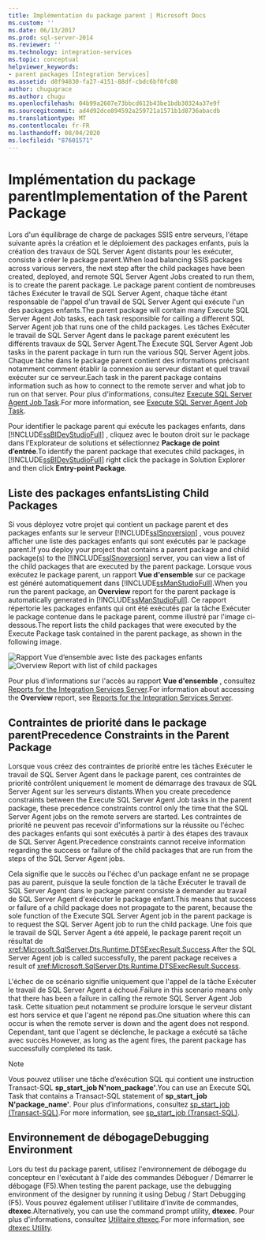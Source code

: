 ```yaml
---
title: Implémentation du package parent | Microsoft Docs
ms.custom: ''
ms.date: 06/13/2017
ms.prod: sql-server-2014
ms.reviewer: ''
ms.technology: integration-services
ms.topic: conceptual
helpviewer_keywords:
- parent packages [Integration Services]
ms.assetid: d8f94830-fa27-4151-88df-cbdc6bf0fc80
author: chugugrace
ms.author: chugu
ms.openlocfilehash: 04b99a2607e73bbcd612b43be1bdb30324a37e9f
ms.sourcegitcommit: ad4d92dce894592a259721a1571b1d8736abacdb
ms.translationtype: MT
ms.contentlocale: fr-FR
ms.lasthandoff: 08/04/2020
ms.locfileid: "87601571"
---
```

# <a name="implementation-of-the-parent-package"></a><span data-ttu-id="759c8-102">Implémentation du package parent</span><span class="sxs-lookup"><span data-stu-id="759c8-102">Implementation of the Parent Package</span></span>
  <span data-ttu-id="759c8-103">Lors d'un équilibrage de charge de packages SSIS entre serveurs, l'étape suivante après la création et le déploiement des packages enfants, puis la création des travaux de SQL Server Agent distants pour les exécuter, consiste à créer le package parent.</span><span class="sxs-lookup"><span data-stu-id="759c8-103">When load balancing SSIS packages across various servers, the next step after the child packages have been created, deployed, and remote SQL Server Agent Jobs created to run them, is to create the parent package.</span></span> <span data-ttu-id="759c8-104">Le package parent contient de nombreuses tâches Exécuter le travail de SQL Server Agent, chaque tâche étant responsable de l'appel d'un travail de SQL Server Agent qui exécute l'un des packages enfants.</span><span class="sxs-lookup"><span data-stu-id="759c8-104">The parent package will contain many Execute SQL Server Agent Job tasks, each task responsible for calling a different SQL Server Agent job that runs one of the child packages.</span></span> <span data-ttu-id="759c8-105">Les tâches Exécuter le travail de SQL Server Agent dans le package parent exécutent les différents travaux de SQL Server Agent.</span><span class="sxs-lookup"><span data-stu-id="759c8-105">The Execute SQL Server Agent Job tasks in the parent package in turn run the various SQL Server Agent jobs.</span></span> <span data-ttu-id="759c8-106">Chaque tâche dans le package parent contient des informations précisant notamment comment établir la connexion au serveur distant et quel travail exécuter sur ce serveur.</span><span class="sxs-lookup"><span data-stu-id="759c8-106">Each task in the parent package contains information such as how to connect to the remote server and what job to run on that server.</span></span> <span data-ttu-id="759c8-107">Pour plus d'informations, consultez [Execute SQL Server Agent Job Task](control-flow/execute-sql-server-agent-job-task.md).</span><span class="sxs-lookup"><span data-stu-id="759c8-107">For more information, see [Execute SQL Server Agent Job Task](control-flow/execute-sql-server-agent-job-task.md).</span></span>  
  
 <span data-ttu-id="759c8-108">Pour identifier le package parent qui exécute les packages enfants, dans [!INCLUDE[ssBIDevStudioFull](../includes/ssbidevstudiofull-md.md)] , cliquez avec le bouton droit sur le package dans l’Explorateur de solutions et sélectionnez **Package de point d’entrée**.</span><span class="sxs-lookup"><span data-stu-id="759c8-108">To identify the parent package that executes child packages, in [!INCLUDE[ssBIDevStudioFull](../includes/ssbidevstudiofull-md.md)] right click the package in Solution Explorer and then click **Entry-point Package**.</span></span>  
  
## <a name="listing-child-packages"></a><span data-ttu-id="759c8-109">Liste des packages enfants</span><span class="sxs-lookup"><span data-stu-id="759c8-109">Listing Child Packages</span></span>  
 <span data-ttu-id="759c8-110">Si vous déployez votre projet qui contient un package parent et des packages enfants sur le serveur [!INCLUDE[ssISnoversion](../includes/ssisnoversion-md.md)] , vous pouvez afficher une liste des packages enfants qui sont exécutés par le package parent.</span><span class="sxs-lookup"><span data-stu-id="759c8-110">If you deploy your project that contains a parent package and child package(s) to the [!INCLUDE[ssISnoversion](../includes/ssisnoversion-md.md)] server, you can view a list of the child packages that are executed by the parent package.</span></span> <span data-ttu-id="759c8-111">Lorsque vous exécutez le package parent, un rapport **Vue d'ensemble** sur ce package est généré automatiquement dans [!INCLUDE[ssManStudioFull](../includes/ssmanstudiofull-md.md)].</span><span class="sxs-lookup"><span data-stu-id="759c8-111">When you run the parent package, an **Overview** report for the parent package is automatically generated in [!INCLUDE[ssManStudioFull](../includes/ssmanstudiofull-md.md)].</span></span> <span data-ttu-id="759c8-112">Ce rapport répertorie les packages enfants qui ont été exécutés par la tâche Exécuter le package contenue dans le package parent, comme illustré par l'image ci-dessous.</span><span class="sxs-lookup"><span data-stu-id="759c8-112">The report lists the child packages that were executed by the Execute Package task contained in the parent package, as shown in the following image.</span></span>  
  
 <span data-ttu-id="759c8-113">![Rapport Vue d’ensemble avec liste des packages enfants](media/overviewreport-childpackagelisting.png "Rapport Vue d’ensemble avec liste des packages enfants")</span><span class="sxs-lookup"><span data-stu-id="759c8-113">![Overview Report with list of child packages](media/overviewreport-childpackagelisting.png "Overview Report with list of child packages")</span></span>  
  
 <span data-ttu-id="759c8-114">Pour plus d'informations sur l'accès au rapport **Vue d'ensemble** , consultez [Reports for the Integration Services Server](../../2014/integration-services/reports-for-the-integration-services-server.md).</span><span class="sxs-lookup"><span data-stu-id="759c8-114">For information about accessing the **Overview** report, see [Reports for the Integration Services Server](../../2014/integration-services/reports-for-the-integration-services-server.md).</span></span>  
  
## <a name="precedence-constraints-in-the-parent-package"></a><span data-ttu-id="759c8-115">Contraintes de priorité dans le package parent</span><span class="sxs-lookup"><span data-stu-id="759c8-115">Precedence Constraints in the Parent Package</span></span>  
 <span data-ttu-id="759c8-116">Lorsque vous créez des contraintes de priorité entre les tâches Exécuter le travail de SQL Server Agent dans le package parent, ces contraintes de priorité contrôlent uniquement le moment de démarrage des travaux de SQL Server Agent sur les serveurs distants.</span><span class="sxs-lookup"><span data-stu-id="759c8-116">When you create precedence constraints between the Execute SQL Server Agent Job tasks in the parent package, these precedence constraints control only the time that the SQL Server Agent jobs on the remote servers are started.</span></span> <span data-ttu-id="759c8-117">Les contraintes de priorité ne peuvent pas recevoir d'informations sur la réussite ou l'échec des packages enfants qui sont exécutés à partir à des étapes des travaux de SQL Server Agent.</span><span class="sxs-lookup"><span data-stu-id="759c8-117">Precedence constraints cannot receive information regarding the success or failure of the child packages that are run from the steps of the SQL Server Agent jobs.</span></span>  
  
 <span data-ttu-id="759c8-118">Cela signifie que le succès ou l'échec d'un package enfant ne se propage pas au parent, puisque la seule fonction de la tâche Exécuter le travail de SQL Server Agent dans le package parent consiste à demander au travail de SQL Server Agent d'exécuter le package enfant.</span><span class="sxs-lookup"><span data-stu-id="759c8-118">This means that success or failure of a child package does not propagate to the parent, because the sole function of the Execute SQL Server Agent job in the parent package is to request the SQL Server Agent job to run the child package.</span></span> <span data-ttu-id="759c8-119">Une fois que le travail de SQL Server Agent a été appelé, le package parent reçoit un résultat de <xref:Microsoft.SqlServer.Dts.Runtime.DTSExecResult.Success>.</span><span class="sxs-lookup"><span data-stu-id="759c8-119">After the SQL Server Agent job is called successfully, the parent package receives a result of <xref:Microsoft.SqlServer.Dts.Runtime.DTSExecResult.Success>.</span></span>  
  
 <span data-ttu-id="759c8-120">L'échec de ce scénario signifie uniquement que l'appel de la tâche Exécuter le travail de SQL Server Agent a échoué.</span><span class="sxs-lookup"><span data-stu-id="759c8-120">Failure in this scenario means only that there has been a failure in calling the remote SQL Server Agent Job task.</span></span> <span data-ttu-id="759c8-121">Cette situation peut notamment se produire lorsque le serveur distant est hors service et que l'agent ne répond pas.</span><span class="sxs-lookup"><span data-stu-id="759c8-121">One situation where this can occur is when the remote server is down and the agent does not respond.</span></span> <span data-ttu-id="759c8-122">Cependant, tant que l'agent se déclenche, le package a exécuté sa tâche avec succès.</span><span class="sxs-lookup"><span data-stu-id="759c8-122">However, as long as the agent fires, the parent package has successfully completed its task.</span></span>  
  
> [!NOTE]  
>  <span data-ttu-id="759c8-123">Vous pouvez utiliser une tâche d’exécution SQL qui contient une instruction Transact-SQL **sp_start_job N'nom_package'**.</span><span class="sxs-lookup"><span data-stu-id="759c8-123">You can use an Execute SQL Task that contains a Transact-SQL statement of **sp_start_job N'package_name'**.</span></span> <span data-ttu-id="759c8-124">Pour plus d’informations, consultez [sp_start_job &#40;Transact-SQL&#41;](/sql/relational-databases/system-stored-procedures/sp-start-job-transact-sql).</span><span class="sxs-lookup"><span data-stu-id="759c8-124">For more information, see [sp_start_job &#40;Transact-SQL&#41;](/sql/relational-databases/system-stored-procedures/sp-start-job-transact-sql).</span></span>  
  
## <a name="debugging-environment"></a><span data-ttu-id="759c8-125">Environnement de débogage</span><span class="sxs-lookup"><span data-stu-id="759c8-125">Debugging Environment</span></span>  
 <span data-ttu-id="759c8-126">Lors du test du package parent, utilisez l'environnement de débogage du concepteur en l'exécutant à l'aide des commandes Déboguer / Démarrer le débogage (F5).</span><span class="sxs-lookup"><span data-stu-id="759c8-126">When testing the parent package, use the debugging environment of the designer by running it using Debug / Start Debugging (F5).</span></span> <span data-ttu-id="759c8-127">Vous pouvez également utiliser l'utilitaire d'invite de commandes, **dtexec**.</span><span class="sxs-lookup"><span data-stu-id="759c8-127">Alternatively, you can use the command prompt utility, **dtexec**.</span></span> <span data-ttu-id="759c8-128">Pour plus d'informations, consultez [Utilitaire dtexec](packages/dtexec-utility.md).</span><span class="sxs-lookup"><span data-stu-id="759c8-128">For more information, see [dtexec Utility](packages/dtexec-utility.md).</span></span>  
  
  
